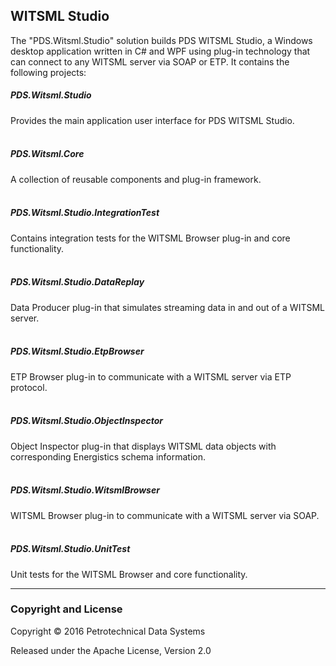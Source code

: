 ## WITSML Studio
The "PDS.Witsml.Studio" solution builds PDS WITSML Studio, a Windows desktop application written in C# and WPF using plug-in technology that can connect to any WITSML server via SOAP or ETP. It contains the following projects: 

##### PDS.Witsml.Studio
Provides the main application user interface for PDS WITSML Studio.
<br />
<br />
##### PDS.Witsml.Core
A collection of reusable components and plug-in framework.
<br />
<br />
##### PDS.Witsml.Studio.IntegrationTest
Contains integration tests for the WITSML Browser plug-in and core functionality.
<br />
<br />
##### PDS.Witsml.Studio.DataReplay
Data Producer plug-in that simulates streaming data in and out of a WITSML server.
<br />
<br />
##### PDS.Witsml.Studio.EtpBrowser
ETP Browser plug-in to communicate with a WITSML server via ETP protocol.
<br />
<br />
##### PDS.Witsml.Studio.ObjectInspector
Object Inspector plug-in that displays WITSML data objects with corresponding Energistics schema information.
<br />
<br />
##### PDS.Witsml.Studio.WitsmlBrowser
WITSML Browser plug-in to communicate with a WITSML server via SOAP.
<br />
<br />
##### PDS.Witsml.Studio.UnitTest
Unit tests for the WITSML Browser and core functionality.

---

### Copyright and License
Copyright &copy; 2016 Petrotechnical Data Systems

Released under the Apache License, Version 2.0